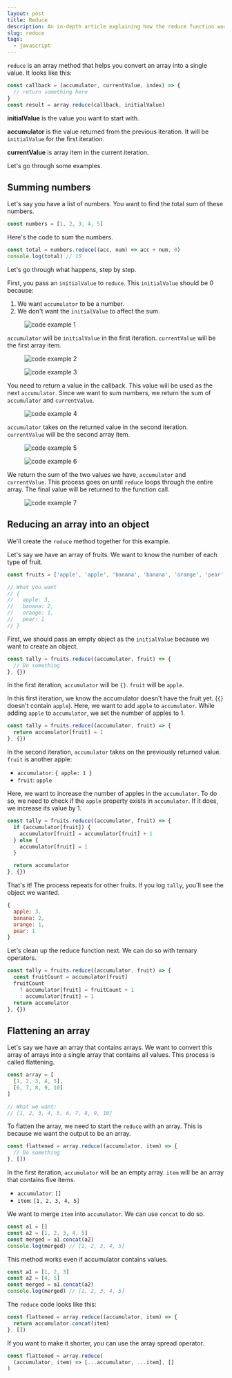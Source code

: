 ```yaml
---
layout: post
title: Reduce
description: An in-depth article explaining how the reduce function works.  
slug: reduce
tags: 
  - javascript
---
```


`reduce` is an array method that helps you convert an array into a single value. It looks like this:

```js
const callback = (accumulator, currentValue, index) => {
  // return something here
}
const result = array.reduce(callback, initialValue)
```

**initialValue** is the value you want to start with.

**accumulator** is the value returned from the previous iteration. It will be `initialValue` for the first iteration.

**currentValue** is array item in the current iteration.

Let's go through some examples.

## Summing numbers

Let's say you have a list of numbers. You want to find the total sum of these numbers.

```js
const numbers = [1, 2, 3, 4, 5]
```

Here's the code to sum the numbers.

```js
const total = numbers.reduce((acc, num) => acc + num, 0)
console.log(total) // 15
```

Let's go through what happens, step by step.

First, you pass an `initialValue` to `reduce`. This `initialValue` should be 0 because:

1. We want `accumulator` to be a number.
2. We don't want the `initialValue` to affect the sum.

<figure role="figure">
  <img src="/images/2021/reduce/sum-flow1.png" alt="code example 1">
</figure>

`accumulator` will be `initialValue` in the first iteration. `currentValue` will be the first array item.

<figure role="figure">
  <img src="/images/2021/reduce/sum-flow2.png" alt="code example 2">
</figure>

<figure role="figure">
  <img src="/images/2021/reduce/sum-flow3.png" alt="code example 3">
</figure>

You need to return a value in the callback. This value will be used as the next `accumulator`. Since we want to sum numbers, we return the sum of `accumulator` and `currentValue`.

<figure role="figure">
  <img src="/images/2021/reduce/sum-flow4.png" alt="code example 4">
</figure>

`accumulator` takes on the returned value in the second iteration. `currentValue` will be the second array item.

<figure role="figure">
  <img src="/images/2021/reduce/sum-flow5.png" alt="code example 5">
</figure>

<figure role="figure">
  <img src="/images/2021/reduce/sum-flow6.png" alt="code example 6">
</figure>

We return the sum of the two values we have, `accumulator` and `currentValue`. This process goes on until `reduce` loops through the entire array. The final value will be returned to the function call.

<figure role="figure">
  <img src="/images/2021/reduce/sum-flow7.png" alt="code example 7">
</figure>

## Reducing an array into an object

We'll create the `reduce` method together for this example.

Let's say we have an array of fruits. We want to know the number of each type of fruit.

```js
const fruits = ['apple', 'apple', 'banana', 'banana', 'orange', 'pear', 'apple']

// What you want
// {
//   apple: 3,
//   banana: 2,
//   orange: 1,
//   pear: 1
// }
```

First, we should pass an empty object as the `initialValue` because we want to create an object.

```js
const tally = fruits.reduce((accumulator, fruit) => {
  // Do something
}, {})
```

In the first iteration, `accumulator` will be `{}`. `fruit` will be `apple`.

In this first iteration, we know the accumulator doesn't have the fruit yet. (`{}` doesn't contain `apple`). Here, we want to add `apple` to `accumulator`. While adding `apple` to `accumulator`, we set the number of apples to 1.

```js
const tally = fruits.reduce((accumulator, fruit) => {
  return accumulator[fruit] = 1
}, {})
```

In the second iteration, `accumulator` takes on the previously returned value. `fruit` is another apple:

- `accumulator`: `{ apple: 1 }`
- `fruit`: `apple`

Here, we want to increase the number of apples in the `accumulator`. To do so, we need to check if the `apple` property exists in `accumulator`. If it does, we increase its value by 1.

```js
const tally = fruits.reduce((accumulator, fruit) => {
  if (accumulator[fruit]) {
    accumulator[fruit] = accumulator[fruit] + 1
  } else {
    accumulator[fruit] = 1
  }

  return accumulator
}, {})
```

That's it! The process repeats for other fruits. If you log `tally`, you'll see the object we wanted.

```js
{
  apple: 3,
  banana: 2,
  orange: 1,
  pear: 1
}
```

Let's clean up the reduce function next. We can do so with ternary operators.

```js
const tally = fruits.reduce((accumulator, fruit) => {
  const fruitCount = accumulator[fruit]
  fruitCount
    ? accumulator[fruit] = fruitCount + 1
    : accumulator[fruit] = 1
  return accumulator
}, {})
```

## Flattening an array

Let's say we have an array that contains arrays. We want to convert this array of arrays into a single array that contains all values. This process is called flattening.

```js
const array = [
  [1, 2, 3, 4, 5],
  [6, 7, 8, 9, 10]
]

// What we want:
// [1, 2, 3, 4, 5, 6, 7, 8, 9, 10]
```

To flatten the array, we need to start the `reduce` with an array. This is because we want the output to be an array.

```js
const flattened = array.reduce((accumulator, item) => {
  // Do something
}, [])
```

In the first iteration, `accumulator` will be an empty array. `item` will be an array that contains five items.

- `accumulator`: `[]`
- `item`: `[1, 2, 3, 4, 5]`

We want to merge `item` into `accumulator`. We can use `concat` to do so.

```js
const a1 = []
const a2 = [1, 2, 3, 4, 5]
const merged = a1.concat(a2)
console.log(merged) // [1, 2, 3, 4, 5]
```

This method works even if accumulator contains values.

```js
const a1 = [1, 2, 3]
const a2 = [4, 5]
const merged = a1.concat(a2)
console.log(merged) // [1, 2, 3, 4, 5]
```

The `reduce` code looks like this:

```js
const flattened = array.reduce((accumulator, item) => {
  return accumulator.concat(item)
}, [])
```

If you want to make it shorter, you can use the array spread operator.

```js
const flattened = array.reduce(
  (accumulator, item) => [...accumulator, ...item], []
)
```